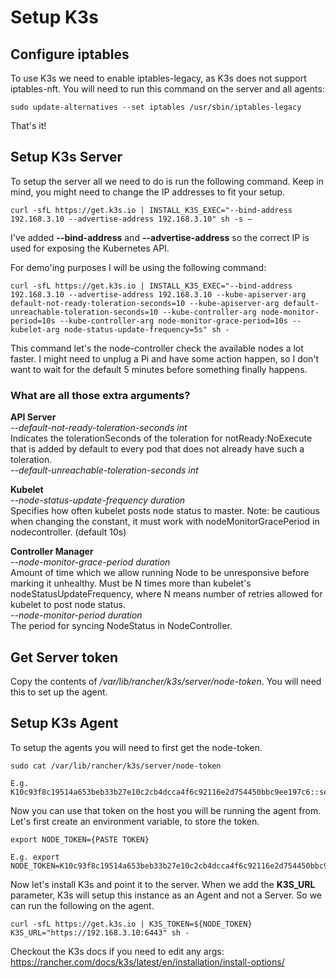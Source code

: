 # Setup K3s 

## Configure iptables
To use K3s we need to enable iptables-legacy, as K3s does not support iptables-nft. You will need to run this command on the server and all agents: 
```
sudo update-alternatives --set iptables /usr/sbin/iptables-legacy
```
That's it!

## Setup K3s Server
To setup the server all we need to do is run the following command. Keep in mind, you might need to change the IP addresses to fit your setup. 
```
curl -sfL https://get.k3s.io | INSTALL_K3S_EXEC="--bind-address 192.168.3.10 --advertise-address 192.168.3.10" sh -s –
```
I've added **--bind-address** and **--advertise-address** so the correct IP is used for exposing the Kubernetes API. 

For demo'ing purposes I will be using the following command: 
```
curl -sfL https://get.k3s.io | INSTALL_K3S_EXEC="--bind-address 192.168.3.10 --advertise-address 192.168.3.10 --kube-apiserver-arg default-not-ready-toleration-seconds=10 --kube-apiserver-arg default-unreachable-toleration-seconds=10 --kube-controller-arg node-monitor-period=10s --kube-controller-arg node-monitor-grace-period=10s --kubelet-arg node-status-update-frequency=5s" sh -
```

This command let's the node-controller check the available nodes a lot faster. I might need to unplug a Pi and have some action happen, so I don't want to wait for the default 5 minutes before something finally happens. 

### What are all those extra arguments?
**API Server**  
*--default-not-ready-toleration-seconds int*  
Indicates the tolerationSeconds of the toleration for notReady:NoExecute that is added by default to every pod that does not already have such a toleration.  
*--default-unreachable-toleration-seconds int*  

**Kubelet**  
*--node-status-update-frequency duration*  
Specifies how often kubelet posts node status to master. Note: be cautious when changing the constant, it must work with nodeMonitorGracePeriod in nodecontroller. (default 10s)  

**Controller Manager**  
*--node-monitor-grace-period duration*  
Amount of time which we allow running Node to be unresponsive before marking it unhealthy. Must be N times more than kubelet's nodeStatusUpdateFrequency, where N means number of retries allowed for kubelet to post node status.  
*--node-monitor-period duration*  
The period for syncing NodeStatus in NodeController.

## Get Server token
Copy the contents of */var/lib/rancher/k3s/server/node-token*. You will need this to set up the agent. 

## Setup K3s Agent
To setup the agents you will need to first get the node-token. 
```
sudo cat /var/lib/rancher/k3s/server/node-token

E.g. K10c93f8c19514a653beb33b27e10c2cb4dcca4f6c92116e2d754450bbc9ee197c6::server:a4765a17f563ceadf529c8857263689b
```

Now you can use that token on the host you will be running the agent from. Let's first create an environment variable, to store the token. 
```
export NODE_TOKEN={PASTE TOKEN}

E.g. export NODE_TOKEN=K10c93f8c19514a653beb33b27e10c2cb4dcca4f6c92116e2d754450bbc9ee197c6::server:a4765a17f563ceadf529c8857263689b
```

Now let's install K3s and point it to the server. When we add the **K3S_URL** parameter, K3s will setup this instance as an Agent and not a Server. So we can run the following on the agent.
```
curl -sfL https://get.k3s.io | K3S_TOKEN=${NODE_TOKEN} K3S_URL="https://192.168.3.10:6443" sh -
```

Checkout the K3s docs if you need to edit any args: https://rancher.com/docs/k3s/latest/en/installation/install-options/